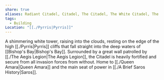 ```yaml
---
share: true
aliases: Radiant Citadel, Citadel, The Citadel, The White Citadel, The Radiant White Citadel, The White Tower
tags:
  - Building
Location: "[[./Pyrris|Pyrris]]"
---
```


A shimmering white tower, raising into the clouds, resting on the edge of the high [[./Pyrris|Pyrris]] cliffs that fall straight into the deep waters of [[Bishop's Bay|Bishop's Bay]]. Surrounded by a great wall patrolled by [[./The Aegis Legion|The Aegis Legion]], the Citadel is heavily fortified and secure from all invasion forces from without. Home to [[./Queen Amara|Queen Amara]] and the main seat of power in [[./A Brief Saros History|Saros]].